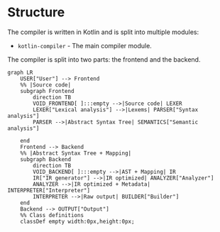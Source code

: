 # Structure

[/img]: /assets/kotlin-logo.svg "48px"

The compiler is written in Kotlin and is split into multiple modules:

- `kotlin-compiler` - The main compiler module.

The compiler is split into two parts: the frontend and the backend.

```mermaid
graph LR
    USER["User"] --> Frontend
    %% |Source code|
    subgraph Frontend
        direction TB
        VOID_FRONTEND[ ]:::empty -->|Source code| LEXER
        LEXER["Lexical analysis"] -->|Lexems| PARSER["Syntax analysis"]
        PARSER -->|Abstract Syntax Tree| SEMANTICS["Semantic analysis"]
        
    end
    Frontend --> Backend
    %% |Abstract Syntax Tree + Mapping|
    subgraph Backend
        direction TB
        VOID_BACKEND[ ]:::empty -->|AST + Mapping| IR
        IR["IR generator"] -->|IR optimized| ANALYZER["Analyzer"]
        ANALYZER -->|IR optimized + Metadata| INTERPRETER["Interpreter"]
        INTERPRETER -->|Raw output| BUILDER["Builder"]
    end
    Backend --> OUTPUT["Output"]
    %% Class definitions
    classDef empty width:0px,height:0px;
```


